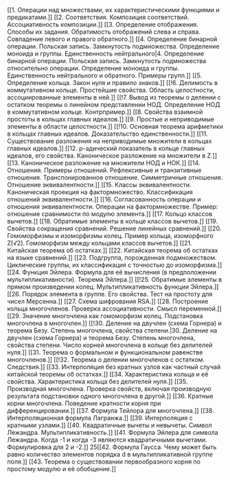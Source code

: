 [[1. Операции над множествами, их характеристическими функциями и предикатами.]]
[[2. Соответствия. Композиция соответствий. Ассоциативность композиции.]]
[[3. Определение отображения. Способы их задания. Обратимость отображений слева и справа. Совпадение левого и правого обратного.]]
[[4. Определение бинарной операции. Польская запись. Замкнутость подмножества. Определение моноида и группы. Единственность нейтрального|4. Определение бинарной операции. Польская запись. Замкнутость подмножества относительно операции. Определение моноида и группы. Единственность нейтрального и обратного. Примеры групп.]]
[[5. Определение кольца. Закон нуля и правило знаков.]]
[[!6. Делимость в коммутативном кольце. Простейшие свойства. Область целостности, ассоциированные элементы в ней.]]
[[!7. Вывод из теоремы о делении с остатком теоремы о линейном представлении НОД. Определение НОД в коммутативном кольце. Контрпример.]]
[[8. Свойства взаимной простоты в кольцах главных идеалов.]]
[[9. Простые и неприводимые элементы в области целостности.]]
[[!10. Основная теорема арифметики в кольцах главных идеалов. Доказательство единственности.]]
[[11. Существование разложения на неприводимые множители в кольцах главных идеалов.]]
[[12. p-адический показатель в кольце главных идеалов, его свойства. Каноническое разложение на множители в Z.]]
[[13. Каноническое разложение на множители НОД и НОК.]]
[[14. Отношения. Примеры отношений. Рефлексивные и транзитивные отношения. Транспонированное отношение. Симметричные отношения. Отношение эквивалентности.]]
[[15. Классы эквивалентности. Каноническая проекция на фактормножество. Классификация отношений эквивалентности.]]
[[16. Согласованность операции и отношения эквивалентности. Операции на фактормножестве. Пример: отношение сравнимости по модулю элемента.]]
[[17. Кольцо классов вычетов.]]
[[18. Обратимые элементы в кольце классов вычетов.]]
[[19. Свойства сокращения сравнений. Решение линейных сравнений.]]
[[20. Гомоморфизмы и изоморфизмы колец. Пример кольца, изоморфного Z[√2]. Гомоморфизм между кольцами классов вычетов.]]
[[21. Китайская теорема об остатках.]]
[[22. Китайская теорема об остатках на языке сравнений.]]
[[23. Подгруппа, порожденная подмножеством. Циклические группы, их классификация с точностью до изоморфизма.]]
[[24. Функция Эйлера. Формула для её вычисления (в предположении мультипликативности). Теорема Эйлера.]]
[[!25. Обратимые элементы в прямом произведении колец. Мультипликативность функции Эйлера.]]
[[26. Порядок элемента в группе. Его свойства. Тест на простоту для чисел Мерсенна.]]
[[27. Схема шифрования RSA.]]
[[28. Построение кольца многочленов. Проверка ассоциативности. Смысл переменной.]]
[[29. Значение многочлена как гомоморфизм колец. Подстановка многочлена в многочлен.]]
[[!30. Деление на двучлен (схема Горнера) и теорема Безу. Степень многочлена, свойства степени.|30. Деление на двучлен (схема Горнера) и теорема Безу. Степень многочлена, свойства степени. Число корней многочлена в кольце без делителей нуля.]]
[[31. Теорема о формальном и функциональном равенстве многочленов.]]
[[!32. Теорема о делении многочленов с остатком. Следствия.]]
[[33. Интерполяция без кратных узлов как частный случай китайской теоремы об остатках.]]
[[34. Характеристика кольца и её свойства. Характеристика кольца без делителей нуля.]]
[[35. Производная многочлена. Проверка свойств, включая производную результата подстановки одного многочлена в другой.]]
[[36. Кратные корни многочлена. Поведение кратности корня при дифференцировании.]]
[[37. Формула Тейлора для многочлена.]]
[[38. Интерполяционная формула Лагранжа.]]
[[39. Интерполяция с кратными узлами.]]
[[40. Квадратичные вычеты и невычеты. Символ Лежандра. Мультипликативность.]]
[[41. Формула Эйлера для символа Лежандра. Когда -1 и когда -3 являются квадратичными вычетами. Формулировка для 2 и -2.]]
25[[42. Формула Гаусса. Чему может быть равно количество элементов порядка d в мультипликативной группе поля.]]
[[43. Теорема о существовании первообразного корня по простому модулю и её обобщение.]]
